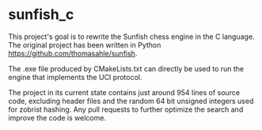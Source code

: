 # sunfish_c
This project's goal is to rewrite the Sunfish chess engine in the C language.
The original project has been written in Python https://github.com/thomasahle/sunfish.

The .exe file produced by CMakeLists.txt can directly be used to run the engine that implements the UCI protocol.

The project in its current state contains just around 954 lines of source code, excluding header files and the random 64 bit unsigned integers used for zobrist hashing.
Any pull requests to further optimize the search and improve the code is welcome.